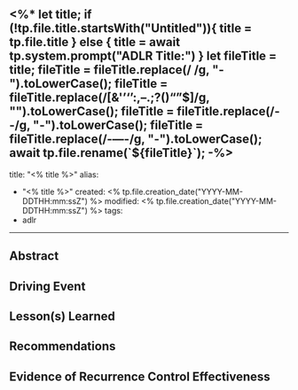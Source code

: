 <%*
let title;
if (!tp.file.title.startsWith("Untitled")){
	title = tp.file.title
} else {
	title = await tp.system.prompt("ADLR Title:")
}
let fileTitle = title;
fileTitle = fileTitle.replace(/ /g, "-").toLowerCase();
fileTitle = fileTitle.replace(/[&'’‘’:,–.;?()“”$]/g, "").toLowerCase();
fileTitle = fileTitle.replace(/--/g, "-").toLowerCase();
fileTitle = fileTitle.replace(/-—-/g, "-").toLowerCase();
await tp.file.rename(`${fileTitle}`);
-%>
---
title: "<% title %>"
alias:
- "<% title %>"
created: <% tp.file.creation_date("YYYY-MM-DDTHH:mm:ssZ") %>
modified: <% tp.file.creation_date("YYYY-MM-DDTHH:mm:ssZ") %>
tags:
- adlr
---

## Abstract


## Driving Event


## Lesson(s) Learned


## Recommendations


## Evidence of Recurrence Control Effectiveness


